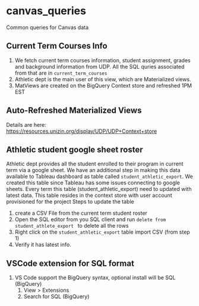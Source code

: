 # canvas_queries

Common queries for Canvas data

## Current Term Courses Info
1. We fetch current term courses information, student assignment, grades and background information from UDP. All the SQL quries associated from that are in `current_term_courses`
2. Athletic dept is the main user of this view, which are Materialized views.
3. MatViews are created on the BigQuery Context store and refreshed 1PM EST

## Auto-Refreshed Materialized Views
Details are here: https://resources.unizin.org/display/UDP/UDP+Context+store

## Athletic student google sheet roster
Athletic dept provides all the student enrolled to their program in current term via a google sheet. We have an additional step 
in making this data available to Tableau dashboard as table called `student_athletic_export`. We created this table since Tableau
has some issues connecting to google sheets.
Every term this table (student_athletic_export) need to updated with latest data. This table resides in the context store with user account provisioned for the project
Steps to update the table
1. create a CSV File from the current term student roster
2. Open the SQL editor from you SQL client and run `delete from student_athlete_export ` to delete all the rows
3. Right click on the `student_athletic_export` table import CSV (from step 1)
4. Verify it has latest info.

## VSCode extension for SQL format
1. VS Code support the BigQuery syntax, optional install will be SQL (BigQuery)
    1. View > Extensions
    2. Search for SQL (BigQuery)
